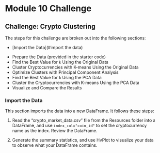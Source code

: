 # Module 10 Challenge


## Challenge: Crypto Clustering

The steps for this challenge are broken out into the following sections:

- [Import the Data](#import the data)
* Prepare the Data (provided in the starter code)
* Find the Best Value for `k` Using the Original Data
* Cluster Cryptocurrencies with K-means Using the Original Data
* Optimize Clusters with Principal Component Analysis
* Find the Best Value for `k` Using the PCA Data
* Cluster the Cryptocurrencies with K-means Using the PCA Data
* Visualize and Compare the Results

### Import the Data

This section imports the data into a new DataFrame. It follows these steps:

1. Read  the “crypto_market_data.csv” file from the Resources folder into a DataFrame, and use `index_col="coin_id"` to set the cryptocurrency name as the index. Review the DataFrame.

2. Generate the summary statistics, and use HvPlot to visualize your data to observe what your DataFrame contains.